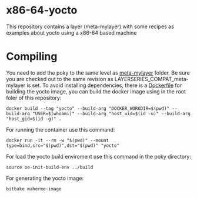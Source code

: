 # x86-64-yocto
This repository contains a layer (meta-mylayer) with some recipes as examples about yocto using a x86-64 based machine

# Compiling
You need to add the poky to the same level as [meta-mylayer](meta-mylayer) folder. Be sure you are checked out to the same revision as LAYERSERIES_COMPAT_meta-mylayer is set.
To avoid installing dependencies, there is a [Dockerfile](Dockerfile) for building the yocto image, you can build the docker image using in the root foler of this repository:

```
docker build --tag "yocto" --build-arg "DOCKER_WORKDIR=$(pwd)" --build-arg "USER=$(whoami)" --build-arg "host_uid=$(id -u)" --build-arg "host_gid=$(id -g)" .
```

For running the container use this command:

```
docker run -it --rm -w "$(pwd)" --mount type=bind,src="$(pwd)",dst="$(pwd)" "yocto"
```

For load the yocto build enviroment use this command in the poky directory:

```
source oe-init-build-env ../build
```

For generating the yocto image:

```
bitbake maherme-image
```
